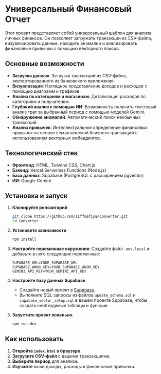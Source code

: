 # Универсальный Финансовый Отчет

Этот проект представляет собой универсальный шаблон для анализа личных финансов. Он позволяет загружать транзакции из CSV-файла, визуализировать данные, находить аномалии и анализировать финансовые привычки с помощью векторного поиска.

## Основные возможности

-   **Загрузка данных**: Загрузка транзакций из CSV-файла, экспортированного из банковского приложения.
-   **Визуализация**: Наглядное представление доходов и расходов с помощью диаграмм и графиков.
-   **Анализ по категориям и магазинам**: Детализация расходов по категориям и получателям.
-   **Глубокий анализ с помощью ИИ**: Возможность получить текстовый анализ трат за выбранный период с помощью моделей Gemini.
-   **Обнаружение аномалий**: Автоматический поиск необычных транзакций.
-   **Анализ привычек**: Интеллектуальное определение финансовых привычек на основе семантической близости транзакций с использованием векторных эмбеддингов.

## Технологический стек

-   **Фронтенд**: HTML, Tailwind CSS, Chart.js
-   **Бэкенд**: Vercel Serverless Functions (Node.js)
-   **База данных**: Supabase (PostgreSQL с расширением pgvector)
-   **ИИ**: Google Gemini

## Установка и запуск

1.  **Клонируйте репозиторий**:
    ```bash
    git clone https://github.com/ziffmafiya/Converter.git
    cd Converter
    ```

2.  **Установите зависимости**:
    ```bash
    npm install
    ```

3.  **Настройте переменные окружения**:
    Создайте файл `.env.local` и добавьте в него следующие переменные:
    ```
    SUPABASE_URL=YOUR_SUPABASE_URL
    SUPABASE_ANON_KEY=YOUR_SUPABASE_ANON_KEY
    GEMINI_API_KEY=YOUR_GEMINI_API_KEY
    ```

4.  **Настройте базу данных Supabase**:
    -   Создайте новый проект в [Supabase](https://supabase.com/).
    -   Выполните SQL-запросы из файлов `update_schema.sql` и `supabase_vector_setup.sql` в вашем проекте Supabase, чтобы создать необходимые таблицы и функции.

5.  **Запустите проект локально**:
    ```bash
    npm run dev
    ```

## Как использовать

1.  **Откройте `index.html` в браузере**.
2.  **Загрузите CSV-файл** с вашими транзакциями.
3.  **Выберите период** для анализа.
4.  **Изучайте** ваши доходы, расходы и финансовые привычки.
